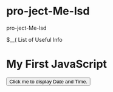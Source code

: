 # pro-ject-Me-lsd
pro-ject-Me-lsd
<html>
    <body>

$__( List of Useful Info
  



  </body
</html>
<!DOCTYPE html>
<html>
<body>

<h1>My First JavaScript</h1>

<button type="button"
onclick="document.getElementById('demo').innerHTML = Date()">
Click me to display Date and Time.</button>

<p id="demo"></p>

</body>
</html> 
